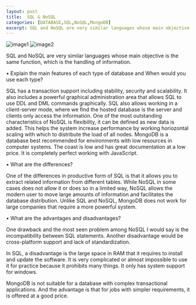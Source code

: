 ```yaml
---
layout: post
title:  SQL & NoSQL
categories: [DATABASE,SQL,NoSQL,MongoDB]
excerpt: SQL and NoSQL are very similar languages whose main objective is the same function, which is the handling of information.
---
```

![image1](https://miro.medium.com/max/1400/1*73e3UUYS_SsBYZfLvdOcfQ.png)
![image2](https://miro.medium.com/max/1400/1*Ta4qktHtO--RMUpnR08mBg.jpeg)

SQL and NoSQL are very similar languages whose main objective is the same function, which is the handling of information.

  •	Explain the main features of each type of database and When would you use each type?
  
SQL has a transaction support including stability, security and scalability. It also includes a powerful graphical administration area that allows SQL to use DDL and DML commands graphically.
SQL also allows working in a client-server mode, where we find the hosted database is the server and clients only access the information.
One of the most outstanding characteristics of NoSQL is flexibility, it can be defined as new data is added. This helps the system increase performance by working horiozontal scaling with which to distribute the load of all nodes.
MongoDB is a database best recommended for environments with low resources in computer systems. The coast is low and has great documentation at a low price. It is completely perfect working with JavaScript.

  •	What are the differences?
  
One of the differences in productive form of SQL is that it allows you to extract related information from different tables. While NoSQL in some cases does not allow it or does so in a limited way, NoSQL allows the modern user to move large amounts of information and facilitates the database distribution.
Unlike SQL and NoSQL, MongoDB does not work for large companies that require a more powerful system.

  •	What are the advantages and disadvantages?
  
One drawback and the most seen problem among NoSQL I would say is the incompatibility between SQL statements. Another disadvantage would be cross-platform support and lack of standardization.

In SQL, a disadvantage is the large space in RAM that it requires to install and update the software. It is very complicated or almost impossible to use it for practice because it prohibits many things. It only has system support for windows.

MongoDB is not suitable for a database with complex transactional applications. And the advantage is that for jobs with simpler requirements, it is offered at a good price.
